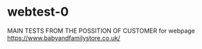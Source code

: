 # webtest-0
MAIN TESTS FROM THE POSSITION OF CUSTOMER for webpage https://www.babyandfamilystore.co.uk/ 
